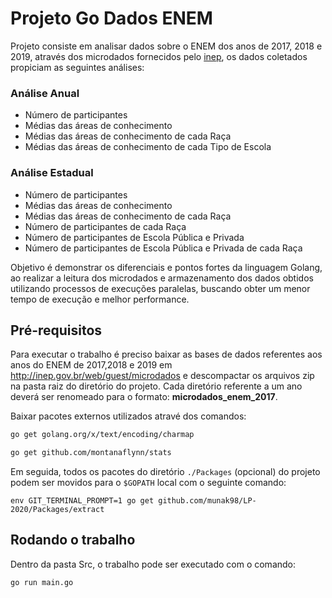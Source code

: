 
# Projeto Go Dados ENEM

Projeto consiste em analisar dados sobre o ENEM dos anos de 2017, 2018 e 2019, através dos microdados fornecidos pelo [inep](https://www.gov.br/inep/pt-br/acesso-a-informacao/dados-abertos/microdados/enem), os dados coletados propiciam as seguintes análises:

### Análise Anual

- Número de participantes 
- Médias das áreas de conhecimento 
- Médias das áreas de conhecimento de cada Raça
- Médias das áreas de conhecimento de cada Tipo de Escola

### Análise Estadual

- Número de participantes 
- Médias das áreas de conhecimento 
- Médias das áreas de conhecimento de cada Raça
- Número de participantes de cada Raça 
- Número de participantes de Escola Pública e Privada
- Número de participantes de Escola Pública e Privada de cada Raça

Objetivo é demonstrar os diferenciais e pontos fortes da linguagem Golang, 
ao realizar a leitura dos microdados e armazenamento dos dados obtidos utilizando 
processos de execuções paralelas, buscando obter um menor tempo de execução e melhor performance.

## Pré-requisitos

Para executar o trabalho é preciso baixar as bases de dados referentes aos anos do ENEM de 2017,2018 e 2019 em http://inep.gov.br/web/guest/microdados e descompactar os arquivos zip na pasta raiz do diretório do projeto. Cada diretório referente a um ano deverá ser renomeado para o formato: **microdados_enem_2017**.

Baixar pacotes externos utilizados atravé dos comandos:

```bash
go get golang.org/x/text/encoding/charmap

go get github.com/montanaflynn/stats
```

Em seguida, todos os pacotes do diretório `./Packages` (opcional) do projeto podem ser movidos para o `$GOPATH` local com o seguinte comando:

```
env GIT_TERMINAL_PROMPT=1 go get github.com/munak98/LP-2020/Packages/extract
```

## Rodando o trabalho

Dentro da pasta Src, o trabalho pode ser executado com o comando:

```
go run main.go 
```
